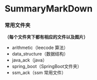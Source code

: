 # SummaryMarkDown
### 常用文件夹

**（每个文件夹下都有相应的文件以及图片）**

- arithmetic（leecode 算法）
- data_structure（数据结构）
- java_ack（java）
- spring_boot（SpringBoot文件夹）
- ssm_ack（ssm 常用文件）

